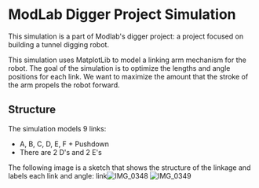 # ModLab Digger Project Simulation
This simulation is a part of Modlab's digger project: a project focused on building a tunnel digging robot. 

This simulation uses MatplotLib to model a linking arm mechanism for the robot. The goal of the simulation is to optimize the lengths and angle positions for each link. We want to maximize the amount that the stroke of the arm propels the robot forward.
## Structure 
The simulation models 9 links:
- A, B, C, D, E, F + Pushdown 
- There are 2 D's and 2 E's
 
The following image is a sketch that shows the structure of the linkage and labels each link and angle:
link![IMG_0348](https://github.com/riya-mitra/linkage_simulation/assets/67640140/20e45cbd-d0bf-43ac-b2b0-c5fceecba632)
![IMG_0349](https://github.com/riya-mitra/linkage_simulation/assets/67640140/b337a8a5-90db-4b44-bf2f-e6b0e5fe1a96)


